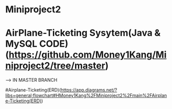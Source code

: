 # Miniproject2
# AirPlane-Ticketing Sysytem(Java & MySQL CODE)(https://github.com/Money1Kang/Miniproject2/tree/master)
--> IN MASTER BRANCH

#Airplane-Ticketing(ERD)(https://app.diagrams.net/?libs=general;flowchart#HMoney1Kang%2FMiniproject2%2Fmain%2FAirplane-Ticketing(ERD))
